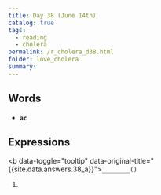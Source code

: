 ```yaml
---
title: Day 38 (June 14th)
catalog: true
tags: 
  - reading
  - cholera
permalink: /r_cholera_d38.html
folder: love_cholera
summary: 
---
```


## Words

-   <b data-toggle="tooltip" data-original-title="{{site.data.glossary.ac}}">`ac`</b>



## Expressions

<b data-toggle="tooltip" data-original-title="{{site.data.answers.38_a}}">`________()`</b>

1.  
